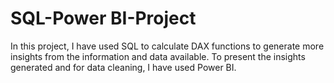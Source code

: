 # SQL-Power BI-Project
In this project, I have used SQL to calculate DAX functions to generate more insights from the information and data available. To present the insights generated and for data cleaning, I have used Power BI.
